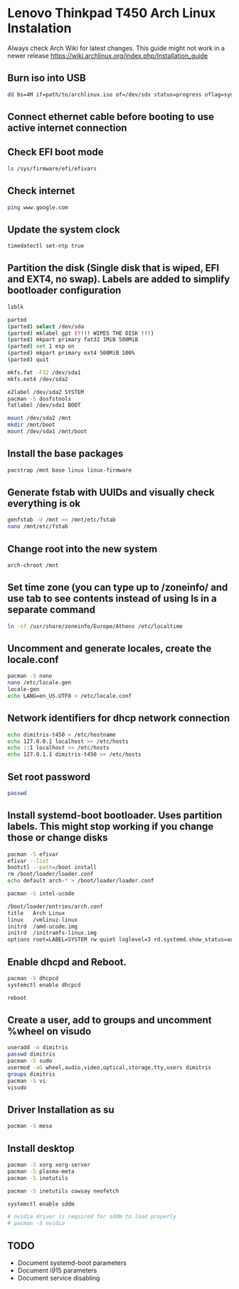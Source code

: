 # Lenovo Thinkpad T450 Arch Linux Instalation

Always check Arch Wiki for latest changes. This guide might not work in a newer release 
https://wiki.archlinux.org/index.php/Installation_guide

## Burn iso into USB
``` bash
dd bs=4M if=path/to/archlinux.iso of=/dev/sdx status=progress oflag=sync
```

## Connect ethernet cable before booting to use active internet connection
## Check EFI boot mode
``` bash
ls /sys/firmware/efi/efivars
```
## Check internet
``` bash
ping www.google.com
```

## Update the system clock
``` bash
timedatectl set-ntp true
```

## Partition the disk (Single disk that is wiped, EFI and EXT4, no swap). Labels are added to simplify bootloader configuration
``` bash
lsblk

parted
(parted) select /dev/sda
(parted) mklabel gpt (!!!! WIPES THE DISK !!!)
(parted) mkpart primary fat32 1MiB 500MiB
(parted) set 1 esp on
(parted) mkpart primary ext4 500MiB 100%
(parted) quit

mkfs.fat -F32 /dev/sda1
mkfs.ext4 /dev/sda2

e2label /dev/sda2 SYSTEM
pacman -S dosfstools
fatlabel /dev/sda1 BOOT

mount /dev/sda2 /mnt
mkdir /mnt/boot
mount /dev/sda1 /mnt/boot
```

## Install the base packages
``` bash 
pacstrap /mnt base linux linux-firmware
```

## Generate fstab with UUIDs and visually check everything is ok
``` bash
genfstab -U /mnt >> /mnt/etc/fstab
nano /mnt/etc/fstab
```

## Change root into the new system
``` bash 
arch-chroot /mnt
```

## Set time zone (you can type up to /zoneinfo/ and use tab to see contents instead of using ls in a separate command
``` bash 
ln -sf /usr/share/zoneinfo/Europe/Athens /etc/localtime
```

## Uncomment and generate locales, create the locale.conf
``` bash
pacman -S nano
nano /etc/locale.gen
locale-gen
echo LANG=en_US.UTF8 > /etc/locale.conf
```

## Network identifiers for dhcp network connection
``` bash
echo dimitris-t450 > /etc/hostname
echo 127.0.0.1 localhost >> /etc/hosts
echo ::1 localhost >> /etc/hosts
echo 127.0.1.1 dimitris-t450 >> /etc/hosts
```

## Set root password
``` bash 
passwd
```

## Install systemd-boot bootloader. Uses partition labels. This might stop working if you change those or change disks
``` bash
pacman -S efivar
efivar --list
bootctl --path=/boot install
rm /boot/loader/loader.conf
echo default arch-* > /boot/loader/loader.conf

pacman -S intel-ucode
```

``` bash
/boot/loader/entries/arch.conf
title   Arch Linux
linux   /vmlinuz-linux
initrd  /amd-ucode.img
initrd  /initramfs-linux.img
options root=LABEL=SYSTEM rw quiet loglevel=3 rd.systemd.show_status=auto rd.udev.log_priority=3 vga=current nvidia-drm.modeset=1
```

## Enable dhcpd and Reboot. 
``` bash
pacman -S dhcpcd
systemctl enable dhcpcd

reboot
```

## Create a user, add to groups and uncomment %wheel on visudo
``` bash 
useradd -m dimitris 
passwd dimitris
pacman -S sudo
usermod -aG wheel,audio,video,optical,storage,tty,users dimitris
groups dimitris
pacman -S vi
visudo
```

## Driver Installation as su
``` bash
pacman -S mesa
```

## Install desktop
``` bash
pacman -S xorg xorg-server
pacman -S plasma-meta
pacman -S inetutils

pacman -S inetutils cowsay neofetch

systemctl enable sddm

# nvidia driver is required for sddm to load properly
# pacman -S nvidia
```

## TODO
- Document systemd-boot parameters
- Document i915 parameters
- Document service disabling
